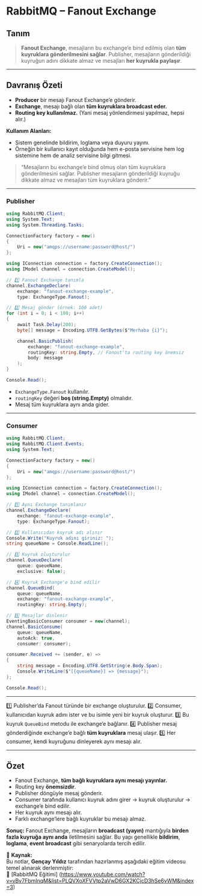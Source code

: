 # RabbitMQ – Fanout Exchange

## Tanım

> **Fanout Exchange**, mesajların bu exchange’e bind edilmiş olan **tüm kuyruklara gönderilmesini sağlar**.
> Publisher, mesajların gönderildiği kuyruğun adını dikkate almaz ve mesajları **her kuyrukla paylaşır**.

---

## Davranış Özeti

* **Producer** bir mesajı Fanout Exchange’e gönderir.
* **Exchange**, mesajı bağlı olan **tüm kuyruklara broadcast eder.**
* **Routing key kullanılmaz.** (Yani mesaj yönlendirmesi yapılmaz, hepsi alır.)

**Kullanım Alanları:**

* Sistem genelinde bildirim, loglama veya duyuru yayını.
* Örneğin bir kullanıcı kayıt olduğunda hem e-posta servisine hem log sistemine hem de analiz servisine bilgi gitmesi.

> “Mesajların bu exchange’e bind olmuş olan tüm kuyruklara gönderilmesini sağlar. Publisher mesajların gönderildiği kuyruğu dikkate almaz ve mesajları tüm kuyruklara gönderir.”

---

### Publisher

```csharp
using RabbitMQ.Client;
using System.Text;
using System.Threading.Tasks;

ConnectionFactory factory = new()
{
    Uri = new("amqps://username:password@host/")
};

using IConnection connection = factory.CreateConnection();
using IModel channel = connection.CreateModel();

// 1️⃣ Fanout Exchange tanımla
channel.ExchangeDeclare(
    exchange: "fanout-exchange-example",
    type: ExchangeType.Fanout);

// 2️⃣ Mesaj gönder (örnek: 100 adet)
for (int i = 0; i < 100; i++)
{
    await Task.Delay(200);
    byte[] message = Encoding.UTF8.GetBytes($"Merhaba {i}");

    channel.BasicPublish(
        exchange: "fanout-exchange-example",
        routingKey: string.Empty, // Fanout'ta routing key önemsiz
        body: message
    );
}

Console.Read();
```

* `ExchangeType.Fanout` kullanılır.
* `routingKey` değeri **boş (string.Empty)** olmalıdır.
* Mesaj tüm kuyruklara aynı anda gider.

---

### Consumer

```csharp
using RabbitMQ.Client;
using RabbitMQ.Client.Events;
using System.Text;

ConnectionFactory factory = new()
{
    Uri = new("amqps://username:password@host/")
};

using IConnection connection = factory.CreateConnection();
using IModel channel = connection.CreateModel();

// 1️⃣ Aynı Exchange tanımlanır
channel.ExchangeDeclare(
    exchange: "fanout-exchange-example",
    type: ExchangeType.Fanout);

// 2️⃣ Kullanıcıdan kuyruk adı alınır
Console.Write("Kuyruk adını giriniz: ");
string queueName = Console.ReadLine();

// 3️⃣ Kuyruk oluşturulur
channel.QueueDeclare(
    queue: queueName,
    exclusive: false);

// 4️⃣ Kuyruk Exchange'e bind edilir
channel.QueueBind(
    queue: queueName,
    exchange: "fanout-exchange-example",
    routingKey: string.Empty);

// 5️⃣ Mesajlar dinlenir
EventingBasicConsumer consumer = new(channel);
channel.BasicConsume(
    queue: queueName,
    autoAck: true,
    consumer: consumer);

consumer.Received += (sender, e) =>
{
    string message = Encoding.UTF8.GetString(e.Body.Span);
    Console.WriteLine($"[{queueName}] => {message}");
};

Console.Read();
```

---

1️⃣ Publisher’da Fanout türünde bir exchange oluşturulur.
2️⃣ Consumer, kullanıcıdan kuyruk adını ister ve bu isimle yeni bir kuyruk oluşturur.
3️⃣ Bu kuyruk `QueueBind` metodu ile exchange’e bağlanır.
4️⃣ Publisher mesaj gönderdiğinde exchange’e bağlı **tüm kuyruklara** mesaj ulaşır.
5️⃣ Her consumer, kendi kuyruğunu dinleyerek aynı mesajı alır.

---
## Özet

* Fanout Exchange, **tüm bağlı kuyruklara aynı mesajı yayınlar.**
* Routing key **önemsizdir**.
* Publisher döngüyle mesaj gönderir.
* Consumer tarafında kullanıcı kuyruk adını girer → kuyruk oluşturulur → exchange’e bind edilir.
* Her kuyruk aynı mesajı alır.
* Farklı exchange’lere bağlı kuyruklar bu mesajı almaz.

**Sonuç:**
Fanout Exchange, mesajların **broadcast (yayın)** mantığıyla **birden fazla kuyruğa aynı anda** iletilmesini sağlar.
Bu yapı genellikle **bildirim**, **loglama**, **event broadcast** gibi senaryolarda tercih edilir.


📘 **Kaynak:**  
Bu notlar, **Gençay Yıldız** tarafından hazırlanmış aşağıdaki eğitim videosu temel alınarak derlenmiştir:  
🎥 [RabbitMQ Eğitimi] (https://www.youtube.com/watch?v=vBv7FbmInqM&list=PLQVXoXFVVtp2aVwD6GX2KCjcD3hSe6vWM&index=3)
